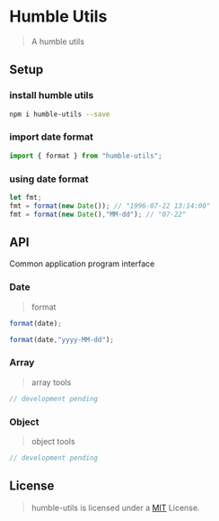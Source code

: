 # Humble Utils

> A humble utils

## Setup

### install humble utils

``` bash
npm i humble-utils --save
```

### import date format

``` javascript
import { format } from "humble-utils";
```

### using date format

``` javascript
let fmt;
fmt = format(new Date()); // "1996-07-22 13:14:00"
fmt = format(new Date(),"MM-dd"); // "07-22"
```

## API

Common application program interface

### Date

> format

``` javascript
format(date);

format(date,"yyyy-MM-dd");
```

### Array

> array tools

``` javascript
// development pending
```

### Object

> object tools

``` javascript
// development pending
```

## License

> humble-utils is licensed under a [MIT](https://opensource.org/licenses/MIT/) License.
